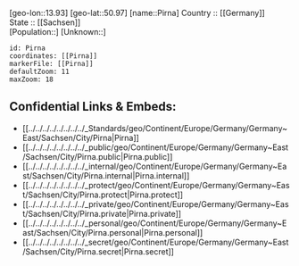 ﻿---
location: [50.97,13.93] 
mapzoom: [7,12] 
mapmarker: city 
type: City
tags:
- geo/City


SpocWebEntityId: 33384
isDeleted: false
confidential: public

---
[geo-lon::13.93] 
[geo-lat::50.97] 
[name::Pirna] 
Country :: [[Germany]]  
State :: [[Sachsen]]  
[Population::] 
[Unknown::] 


```leaflet
id: Pirna
coordinates: [[Pirna]] 
markerFile: [[Pirna]] 
defaultZoom: 11 
maxZoom: 18
```


## Confidential Links & Embeds: 
- [[../../../../../../../../_Standards/geo/Continent/Europe/Germany/Germany~East/Sachsen/City/Pirna|Pirna]] 
- [[../../../../../../../../_public/geo/Continent/Europe/Germany/Germany~East/Sachsen/City/Pirna.public|Pirna.public]] 
- [[../../../../../../../../_internal/geo/Continent/Europe/Germany/Germany~East/Sachsen/City/Pirna.internal|Pirna.internal]] 
- [[../../../../../../../../_protect/geo/Continent/Europe/Germany/Germany~East/Sachsen/City/Pirna.protect|Pirna.protect]] 
- [[../../../../../../../../_private/geo/Continent/Europe/Germany/Germany~East/Sachsen/City/Pirna.private|Pirna.private]] 
- [[../../../../../../../../_personal/geo/Continent/Europe/Germany/Germany~East/Sachsen/City/Pirna.personal|Pirna.personal]] 
- [[../../../../../../../../_secret/geo/Continent/Europe/Germany/Germany~East/Sachsen/City/Pirna.secret|Pirna.secret]] 

